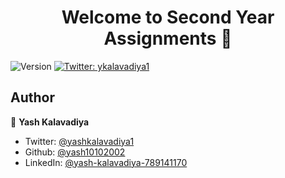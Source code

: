 <h1 align="center">Welcome to Second Year Assignments 👋</h1>
<p>
  <img alt="Version" src="https://img.shields.io/badge/version-0.0.1-blue.svg?cacheSeconds=2592000" />
  <a href="https://twitter.com/ykalavadiya1" target="_blank">
    <img alt="Twitter: ykalavadiya1" src="https://img.shields.io/twitter/follow/ykalavadiya1.svg?style=social" />
  </a>
</p>

## Author

👤 **Yash Kalavadiya**

* Twitter: [@yashkalavadiya1](https://twitter.com/yashkalavadiya1)
* Github: [@yash10102002](https://github.com/yash10102002)
* LinkedIn: [@yash-kalavadiya-789141170](https://linkedin.com/in/yash-kalavadiya-789141170)
